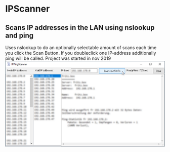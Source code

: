 # IPScanner  
## Scans IP addresses in the LAN using nslookup and ping  
Uses nslookup to do an optionally selectable amount of scans each time you click the Scan Button.
If you doubleclick one IP-address additionally ping will be called.
Project was started in nov 2019
![IPPingScanner Image](Resources/IPPingScanner.png "IPPingScanner Image")